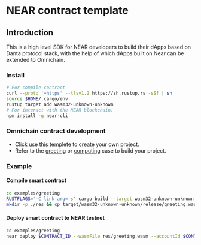 # NEAR contract template

## Introduction

This is a high level SDK for NEAR developers to build their dApps based on Danta protocol stack, with the help of which dApps built on Near can be extended to Omnichain. 

### Install

```sh
# For compile contract
curl --proto '=https' --tlsv1.2 https://sh.rustup.rs -sSf | sh
source $HOME/.cargo/env
rustup target add wasm32-unknown-unknown
# For interact with the NEAR blockchain.
npm install -g near-cli
```

### Omnichain contract development
* Click [use this templete](https://github.com/dantenetwork/near-contract-template/generate) to create your own project.
* Refer to the [greeting](https://github.com/dantenetwork/near-contract-template/tree/main/examples/greeting) or [computing](https://github.com/dantenetwork/near-contract-template/tree/main/examples/computing) case to build your project.

### Example
#### Compile smart contract

```sh
cd examples/greeting
RUSTFLAGS='-C link-arg=-s' cargo build --target wasm32-unknown-unknown --release
mkdir -p ./res && cp target/wasm32-unknown-unknown/release/greeting.wasm ./res/
```

#### Deploy smart contract to NEAR testnet

```sh
cd examples/greeting
near deploy $CONTRACT_ID --wasmFile res/greeting.wasm --accountId $CONTRACT_ID
```
